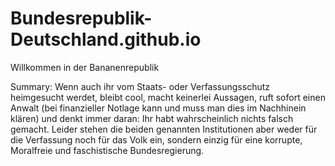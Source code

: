 # Bundesrepublik-Deutschland.github.io
Willkommen in der Bananenrepublik


Summary: Wenn auch ihr vom Staats- oder Verfassungsschutz heimgesucht werdet, bleibt cool, macht keinerlei Aussagen, ruft sofort einen Anwalt (bei finanzieller Notlage kann und muss man dies im Nachhinein klären) und denkt immer daran: Ihr habt wahrscheinlich nichts falsch gemacht. Leider stehen die beiden genannten Institutionen aber weder für die Verfassung noch für das Volk ein, sondern einzig für eine korrupte, Moralfreie und faschistische Bundesregierung.
